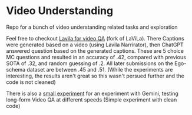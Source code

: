 # Video Understanding
Repo for a bunch of video understanding related tasks and exploration

Feel free to checkout [Lavila for video QA](https://github.com/andlyu/LaViLa) (fork of LaViLa). There Captions were generated based on a video (using Lavila Narrirator), then ChatGPT answered question based on the generated captions. 
These are 5 choice MC questions and resulted in an accuracy of .42, compared with previous SOTA of .32, and random guessing of .2. All later submissions on the Ego-schema dataset are between .45 and .51. (While the experiments are interesting, the results aren't great so this wasn't persued further and the code is not cleaned) 

There is also a [small experiment](https://github.com/andlyu/LaViLa/blob/main/other_expts/README_gemini_expt.md) for an experiment with Gemini, testing long-form Video QA at different speeds (Simple experiment with clean code)
